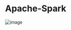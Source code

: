 # Apache-Spark
![image](https://github.com/user-attachments/assets/53f8627a-ff3c-4ef5-b6e0-fad6d7d69f1a)

